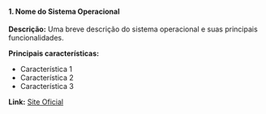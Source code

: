 #### 1. Nome do Sistema Operacional
**Descrição:** Uma breve descrição do sistema operacional e suas principais funcionalidades.

**Principais características:**
- Característica 1
- Característica 2
- Característica 3

**Link:** [Site Oficial](#)

